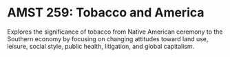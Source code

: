 # AMST 259: Tobacco and America

Explores the significance of tobacco from Native American ceremony to the Southern economy by focusing on changing attitudes toward land use, leisure, social style, public health, litigation, and global capitalism.